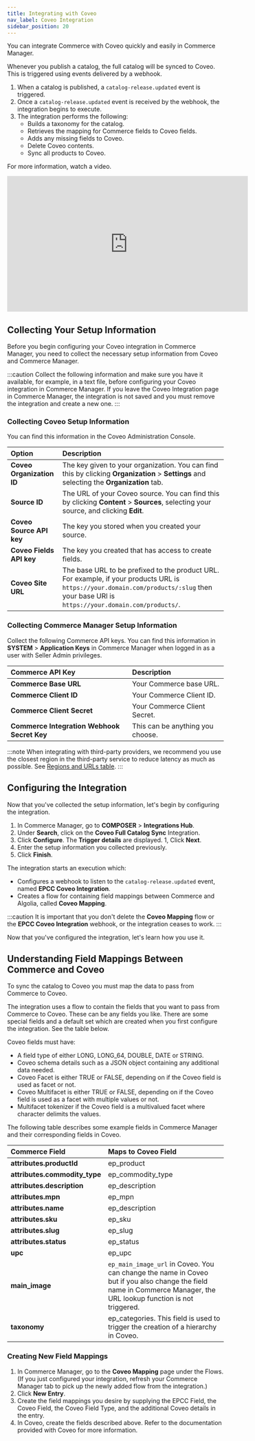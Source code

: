 ```yaml
---
title: Integrating with Coveo
nav_label: Coveo Integration
sidebar_position: 20
---
```


You can integrate Commerce with Coveo quickly and easily in Commerce Manager.

Whenever you publish a catalog, the full catalog will be synced to Coveo. This is triggered using events delivered by a webhook.

1. When a catalog is published, a `catalog-release.updated` event is triggered.
1. Once a `catalog-release.updated` event is received by the webhook, the integration begins to execute.
1. The integration performs the following:
    - Builds a taxonomy for the catalog.
    - Retrieves the mapping for Commerce fields to Coveo fields.
    - Adds any missing fields to Coveo.
    - Delete Coveo contents.
    - Sync all products to Coveo.

For more information, watch a video.

<iframe width="560" height="315" src="https://www.youtube.com/embed/pqtwtFSJ8jM" title="Integrating with Coveo" frameborder="0" allow="accelerometer; autoplay; clipboard-write; encrypted-media; gyroscope; picture-in-picture; web-share" referrerpolicy="strict-origin-when-cross-origin" allowfullscreen></iframe>

## Collecting Your Setup Information

Before you begin configuring your Coveo integration in Commerce Manager, you need to collect the necessary setup information from Coveo and Commerce Manager.

:::caution
Collect the following information and make sure you have it available, for example, in a text file, before configuring your Coveo integration in Commerce Manager. If you leave the Coveo Integration page in Commerce Manager, the integration is not saved and you must remove the integration and create a new one.
:::

### Collecting Coveo Setup Information

You can find this information in the Coveo Administration Console.

| Option                    | Description                                      |
|:--------------------------|:-------------------------------------------------|
| **Coveo Organization ID** | The key given to your organization. You can find this by clicking **Organization** > **Settings** and selecting the **Organization** tab. |
| **Source ID**             | The URL of your Coveo source. You can find this by clicking **Content** > **Sources**, selecting your source, and clicking **Edit**. |
| **Coveo Source API key**  | The key you stored when you created your source. |
| **Coveo Fields API key**  | The key you created that has access to create fields. |
| **Coveo Site URL**        | The base URL to be prefixed to the product URL. For example, if your products URL is `https://your.domain.com/products/:slug` then your base URl is `https://your.domain.com/products/`. |

### Collecting Commerce Manager Setup Information

Collect the following Commerce API keys. You can find this information in **SYSTEM** > **Application Keys** in Commerce Manager when logged in as a user with Seller Admin privileges.

| Commerce API Key                            | Description |
|:---------------------------------------------------------------|:------------|
| **Commerce Base URL**                       | Your Commerce base URL. |
| **Commerce Client ID**                      | Your Commerce Client ID. |
| **Commerce Client Secret**                  | Your Commerce Client Secret. |
| **Commerce Integration Webhook Secret Key** | This can be anything you choose. |

:::note
When integrating with third-party providers, we recommend you use the closest region in the third-party service to reduce latency as much as possible. See [Regions and URLs table](/docs/commerce-cloud/api-overview/elastic-path-domains#regions-and-ur-ls).
:::

## Configuring the Integration

Now that you've collected the setup information, let's begin by configuring the integration.

1. In Commerce Manager, go to **COMPOSER** > **Integrations Hub**.
1. Under **Search**, click on the **Coveo Full Catalog Sync** Integration.
1. Click **Configure**. The **Trigger details** are displayed.
1, Click **Next**.
1. Enter the setup information you collected previously.
1. Click **Finish**.

The integration starts an execution which:

- Configures a webhook to listen to the `catalog-release.updated` event, named **EPCC Coveo Integration**.
- Creates a flow for containing field mappings between Commerce and Algolia, called **Coveo Mapping**.

:::caution
It is important that you don't delete the **Coveo Mapping** flow or the **EPCC Coveo Integration** webhook, or the integration ceases to work.
:::

Now that you've configured the integration, let's learn how you use it.

## Understanding Field Mappings Between Commerce and Coveo

To sync the catalog to Coveo you must map the data to pass from Commerce to Coveo.

The integration uses a flow to contain the fields that you want to pass from Commerce to Coveo. These can be any fields you like. There are some special fields and a default set which are created when you first configure the integration. See the table below.

Coveo fields must have:

- A field type of either LONG, LONG_64, DOUBLE, DATE or STRING.
- Coveo schema details such as a JSON object containing any additional data needed.
- Coveo Facet is either TRUE or FALSE, depending on if the Coveo field is used as facet or not.
- Coveo Multifacet is either TRUE or FALSE, depending on if the Coveo field is used as a facet with multiple values or not.
- Multifacet tokenizer if the Coveo field is a multivalued facet where character delimits the values.

The following table describes some example fields in Commerce Manager and their corresponding fields in Coveo.

| Commerce Field | Maps to Coveo Field                      |
|:----------------------------------|:-----------------------------------------|
| **attributes.productId**           | ep_product                               |
| **attributes.commodity_type**         | ep_commodity_type                        |
| **attributes.description**        | ep_description                           |
| **attributes.mpn**                | ep_mpn                                   |
| **attributes.name**               | ep_description                           |
| **attributes.sku**                | ep_sku                                   |
| **attributes.slug**               | ep_slug                                  |
| **attributes.status**             | ep_status                                |
| **upc**                           | ep_upc                                   |
| **main_image**                    | `ep_main_image_url` in Coveo. You can change the name in Coveo but if you also change the field name in Commerce Manager, the URL lookup function is not triggered. |
| **taxonomy**                      | ep_categories. This field is used to trigger the creation of a hierarchy in Coveo. |

### Creating New Field Mappings

1. In Commerce Manager, go to the **Coveo Mapping** page under the Flows. (If you just configured your integration, refresh your Commerce Manager tab to pick up the newly added flow from the integration.)
1. Click **New Entry**.
1. Create the field mappings you desire by supplying the EPCC Field, the Coveo Field, the Coveo Field Type, and the additional Coveo details in the entry.
1. In Coveo, create the fields described above. Refer to the documentation provided with Coveo for more information.

